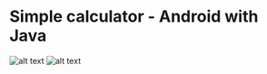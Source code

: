# Simple calculator - Android with Java

![alt text](https://res.cloudinary.com/lisitor/image/upload/v1631820659/01_oijvta.png)
![alt text](https://res.cloudinary.com/lisitor/image/upload/v1631820659/02_behyjz.png)

